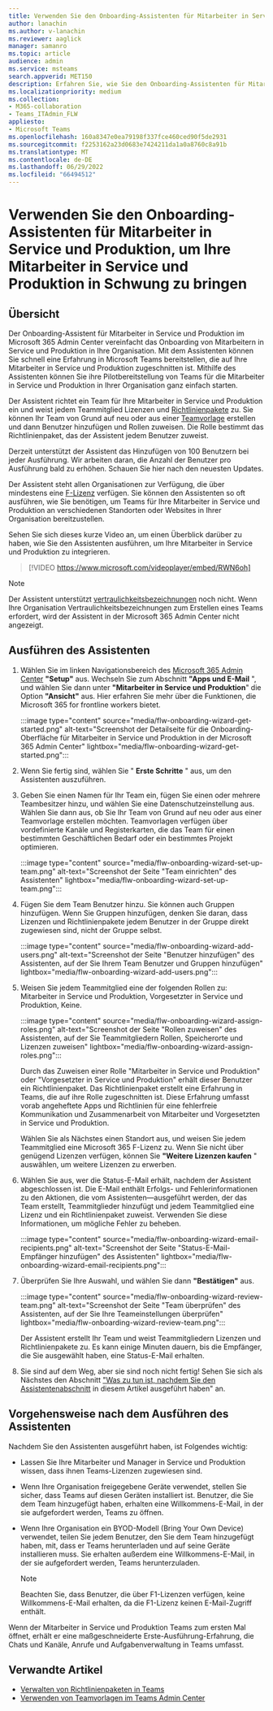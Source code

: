 ```yaml
---
title: Verwenden Sie den Onboarding-Assistenten für Mitarbeiter in Service und Produktion, um Ihre Mitarbeiter in Service und Produktion in Schwung zu bringen
author: lanachin
ms.author: v-lanachin
ms.reviewer: aaglick
manager: samanro
ms.topic: article
audience: admin
ms.service: msteams
search.appverid: MET150
description: Erfahren Sie, wie Sie den Onboarding-Assistenten für Mitarbeiter in Service und Produktion verwenden, um schnell eine Erfahrung in Teams bereitzustellen, die auf Mitarbeiter und Manager in Service und Produktion in Ihrer Organisation zugeschnitten ist.
ms.localizationpriority: medium
ms.collection:
- M365-collaboration
- Teams_ITAdmin_FLW
appliesto:
- Microsoft Teams
ms.openlocfilehash: 160a8347e0ea79198f337fce460ced90f5de2931
ms.sourcegitcommit: f2253162a23d0683e7424211da1a0a8760c8a91b
ms.translationtype: MT
ms.contentlocale: de-DE
ms.lasthandoff: 06/29/2022
ms.locfileid: "66494512"
---
```

# <a name="use-the-frontline-worker-onboarding-wizard-to-get-your-frontline-workforce-up-and-running"></a>Verwenden Sie den Onboarding-Assistenten für Mitarbeiter in Service und Produktion, um Ihre Mitarbeiter in Service und Produktion in Schwung zu bringen

## <a name="overview"></a>Übersicht

Der Onboarding-Assistent für Mitarbeiter in Service und Produktion im Microsoft 365 Admin Center vereinfacht das Onboarding von Mitarbeitern in Service und Produktion in Ihre Organisation. Mit dem Assistenten können Sie schnell eine Erfahrung in Microsoft Teams bereitstellen, die auf Ihre Mitarbeiter in Service und Produktion zugeschnitten ist. Mithilfe des Assistenten können Sie ihre Pilotbereitstellung von Teams für die Mitarbeiter in Service und Produktion in Ihrer Organisation ganz einfach starten.

Der Assistent richtet ein Team für Ihre Mitarbeiter in Service und Produktion ein und weist jedem Teammitglied Lizenzen und [Richtlinienpakete](manage-policy-packages.md) zu. Sie können Ihr Team von Grund auf neu oder aus einer [Teamvorlage](get-started-with-teams-templates-in-the-admin-console.md) erstellen und dann Benutzer hinzufügen und Rollen zuweisen. Die Rolle bestimmt das Richtlinienpaket, das der Assistent jedem Benutzer zuweist.

Derzeit unterstützt der Assistent das Hinzufügen von 100 Benutzern bei jeder Ausführung. Wir arbeiten daran, die Anzahl der Benutzer pro Ausführung bald zu erhöhen. Schauen Sie hier nach den neuesten Updates.

Der Assistent steht allen Organisationen zur Verfügung, die über mindestens eine [F-Lizenz](https://www.microsoft.com/microsoft-365/enterprise/frontline) verfügen. Sie können den Assistenten so oft ausführen, wie Sie benötigen, um Teams für Ihre Mitarbeiter in Service und Produktion an verschiedenen Standorten oder Websites in Ihrer Organisation bereitzustellen.

Sehen Sie sich dieses kurze Video an, um einen Überblick darüber zu haben, wie Sie den Assistenten ausführen, um Ihre Mitarbeiter in Service und Produktion zu integrieren.

> [!VIDEO https://www.microsoft.com/videoplayer/embed/RWN6oh]

> [!NOTE]
> Der Assistent unterstützt [vertraulichkeitsbezeichnungen](sensitivity-labels.md) noch nicht. Wenn Ihre Organisation Vertraulichkeitsbezeichnungen zum Erstellen eines Teams erfordert, wird der Assistent in der Microsoft 365 Admin Center nicht angezeigt.

## <a name="run-the-wizard"></a>Ausführen des Assistenten

1. Wählen Sie im linken Navigationsbereich des [Microsoft 365 Admin Center](https://admin.microsoft.com/) **"Setup"** aus. Wechseln Sie zum Abschnitt **"Apps und E-Mail** ", und wählen Sie dann unter **"Mitarbeiter in Service und Produktion**" die Option **"Ansicht"** aus. Hier erfahren Sie mehr über die Funktionen, die Microsoft 365 for frontline workers bietet.

    :::image type="content" source="media/flw-onboarding-wizard-get-started.png" alt-text="Screenshot der Detailseite für die Onboarding-Oberfläche für Mitarbeiter in Service und Produktion in der Microsoft 365 Admin Center" lightbox="media/flw-onboarding-wizard-get-started.png":::

2. Wenn Sie fertig sind, wählen Sie " **Erste Schritte** " aus, um den Assistenten auszuführen.

3. Geben Sie einen Namen für Ihr Team ein, fügen Sie einen oder mehrere Teambesitzer hinzu, und wählen Sie eine Datenschutzeinstellung aus. Wählen Sie dann aus, ob Sie Ihr Team von Grund auf neu oder aus einer Teamvorlage erstellen möchten. Teamvorlagen verfügen über vordefinierte Kanäle und Registerkarten, die das Team für einen bestimmten Geschäftlichen Bedarf oder ein bestimmtes Projekt optimieren.

    :::image type="content" source="media/flw-onboarding-wizard-set-up-team.png" alt-text="Screenshot der Seite &quot;Team einrichten&quot; des Assistenten" lightbox="media/flw-onboarding-wizard-set-up-team.png":::

4. Fügen Sie dem Team Benutzer hinzu. Sie können auch Gruppen hinzufügen. Wenn Sie Gruppen hinzufügen, denken Sie daran, dass Lizenzen und Richtlinienpakete jedem Benutzer in der Gruppe direkt zugewiesen sind, nicht der Gruppe selbst.

    :::image type="content" source="media/flw-onboarding-wizard-add-users.png" alt-text="Screenshot der Seite &quot;Benutzer hinzufügen&quot; des Assistenten, auf der Sie Ihrem Team Benutzer und Gruppen hinzufügen" lightbox="media/flw-onboarding-wizard-add-users.png":::

5. Weisen Sie jedem Teammitglied eine der folgenden Rollen zu: Mitarbeiter in Service und Produktion, Vorgesetzter in Service und Produktion, Keine. 
  
    :::image type="content" source="media/flw-onboarding-wizard-assign-roles.png" alt-text="Screenshot der Seite &quot;Rollen zuweisen&quot; des Assistenten, auf der Sie Teammitgliedern Rollen, Speicherorte und Lizenzen zuweisen" lightbox="media/flw-onboarding-wizard-assign-roles.png":::

    Durch das Zuweisen einer Rolle "Mitarbeiter in Service und Produktion" oder "Vorgesetzter in Service und Produktion" erhält dieser Benutzer ein Richtlinienpaket. Das Richtlinienpaket erstellt eine Erfahrung in Teams, die auf ihre Rolle zugeschnitten ist. Diese Erfahrung umfasst vorab angeheftete Apps und Richtlinien für eine fehlerfreie Kommunikation und Zusammenarbeit von Mitarbeiter und Vorgesetzten in Service und Produktion.

    Wählen Sie als Nächstes einen Standort aus, und weisen Sie jedem Teammitglied eine Microsoft 365 F-Lizenz zu. Wenn Sie nicht über genügend Lizenzen verfügen, können Sie **"Weitere Lizenzen kaufen** " auswählen, um weitere Lizenzen zu erwerben.  

6. Wählen Sie aus, wer die Status-E-Mail erhält, nachdem der Assistent abgeschlossen ist. Die E-Mail enthält Erfolgs- und Fehlerinformationen zu den Aktionen, die vom Assistenten&mdash;ausgeführt werden, der das Team erstellt, Teammitglieder hinzufügt und jedem Teammitglied eine Lizenz und ein Richtlinienpaket zuweist. Verwenden Sie diese Informationen, um mögliche Fehler zu beheben.

    :::image type="content" source="media/flw-onboarding-wizard-email-recipients.png" alt-text="Screenshot der Seite &quot;Status-E-Mail-Empfänger hinzufügen&quot; des Assistenten" lightbox="media/flw-onboarding-wizard-email-recipients.png":::

7. Überprüfen Sie Ihre Auswahl, und wählen Sie dann **"Bestätigen"** aus.

    :::image type="content" source="media/flw-onboarding-wizard-review-team.png" alt-text="Screenshot der Seite &quot;Team überprüfen&quot; des Assistenten, auf der Sie Ihre Teameinstellungen überprüfen" lightbox="media/flw-onboarding-wizard-review-team.png":::

    Der Assistent erstellt Ihr Team und weist Teammitgliedern Lizenzen und Richtlinienpakete zu. Es kann einige Minuten dauern, bis die Empfänger, die Sie ausgewählt haben, eine Status-E-Mail erhalten.

8. Sie sind auf dem Weg, aber sie sind noch nicht fertig! Sehen Sie sich als Nächstes den Abschnitt ["Was zu tun ist, nachdem Sie den Assistentenabschnitt](#what-to-do-after-running-the-wizard) in diesem Artikel ausgeführt haben" an.

## <a name="what-to-do-after-running-the-wizard"></a>Vorgehensweise nach dem Ausführen des Assistenten

Nachdem Sie den Assistenten ausgeführt haben, ist Folgendes wichtig:

- Lassen Sie Ihre Mitarbeiter und Manager in Service und Produktion wissen, dass ihnen Teams-Lizenzen zugewiesen sind.
- Wenn Ihre Organisation freigegebene Geräte verwendet, stellen Sie sicher, dass Teams auf diesen Geräten installiert ist. Benutzer, die Sie dem Team hinzugefügt haben, erhalten eine Willkommens-E-Mail, in der sie aufgefordert werden, Teams zu öffnen.
- Wenn Ihre Organisation ein BYOD-Modell (Bring Your Own Device) verwendet, teilen Sie jedem Benutzer, den Sie dem Team hinzugefügt haben, mit, dass er Teams herunterladen und auf seine Geräte installieren muss. Sie erhalten außerdem eine Willkommens-E-Mail, in der sie aufgefordert werden, Teams herunterzuladen.

    > [!NOTE]
    > Beachten Sie, dass Benutzer, die über F1-Lizenzen verfügen, keine Willkommens-E-Mail erhalten, da die F1-Lizenz keinen E-Mail-Zugriff enthält.  

Wenn der Mitarbeiter in Service und Produktion Teams zum ersten Mal öffnet, erhält er eine maßgeschneiderte Erste-Ausführung-Erfahrung, die Chats und Kanäle, Anrufe und Aufgabenverwaltung in Teams umfasst.

## <a name="related-articles"></a>Verwandte Artikel

- [Verwalten von Richtlinienpaketen in Teams](manage-policy-packages.md)
- [Verwenden von Teamvorlagen im Teams Admin Center](get-started-with-teams-templates-in-the-admin-console.md)
